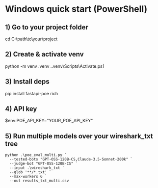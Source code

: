 # Windows quick start (PowerShell)
## 1) Go to your project folder
cd C:\path\to\your\project

## 2) Create & activate venv
python -m venv .venv
.\.venv\Scripts\Activate.ps1

## 3) Install deps
pip install fastapi-poe rich

## 4) API key
$env:POE_API_KEY="YOUR_POE_API_KEY"

## 5) Run multiple models over your wireshark_txt tree
```
python .\poe_eval_multi.py `
  --tested-bots "GPT-OSS-120B-CS,Claude-3.5-Sonnet-200k" `
  --judge-bot "GPT-OSS-120B-CS" `
  --input .\wireshark_txt `
  --glob '**/*.txt' `
  --max-workers 6 `
  --out results_txt_multi.csv
```
